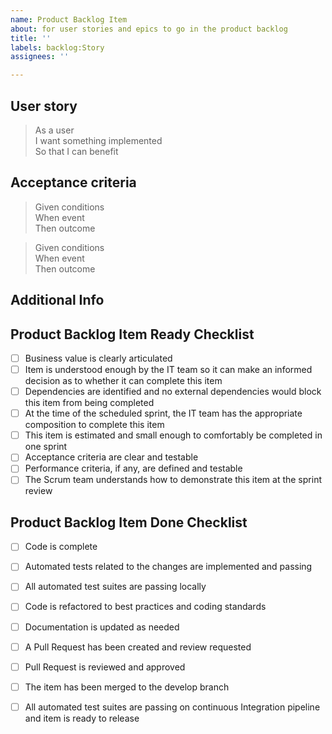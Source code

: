 ```yaml
---
name: Product Backlog Item
about: for user stories and epics to go in the product backlog
title: ''
labels: backlog:Story
assignees: ''

---
```


## User story

>As a user  
>I want something implemented  
>So that I can benefit


## Acceptance criteria


>Given conditions  
>When event  
>Then outcome

>Given conditions  
>When event  
>Then outcome


## Additional Info


## Product Backlog Item Ready Checklist

* [ ] Business value is clearly articulated
* [ ] Item is understood enough by the IT team so it can make an informed decision as to whether it can complete this item
* [ ] Dependencies are identified and no external dependencies would block this item from being completed
* [ ] At the time of the scheduled sprint, the IT team has the appropriate composition to complete this item
* [ ] This item is estimated and small enough to comfortably be completed in one sprint
* [ ] Acceptance criteria are clear and testable
* [ ] Performance criteria, if any, are defined and testable
* [ ] The Scrum team understands how to demonstrate this item at the sprint review

## Product Backlog Item Done Checklist

* [ ] Code is complete
* [ ] Automated tests related to the changes are implemented and passing
* [ ] All automated test suites are passing locally
* [ ] Code is refactored to best practices and coding standards
* [ ] Documentation is updated as needed
* [ ] A Pull Request has been created and review requested
* [ ] Pull Request is reviewed and approved
* [ ] The item has been merged to the develop branch
* [ ] All automated test suites are passing on continuous Integration pipeline and item is ready to release


